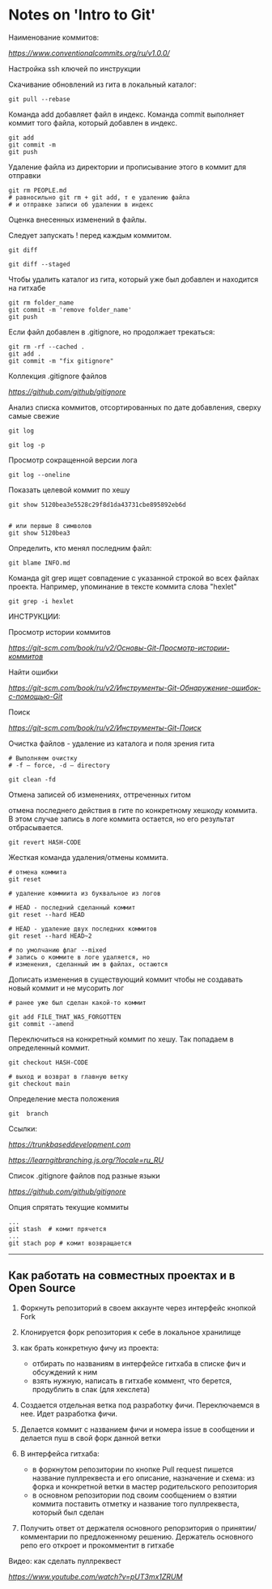 # Notes on 'Intro to Git'

Наименование коммитов: 

*https://www.conventionalcommits.org/ru/v1.0.0/*

Настройка ssh ключей по инструкции

Скачивание обновлений из гита в локальный каталог:

```
git pull --rebase
```

Команда add добавляет файл в индекс. 
Команда commit выполняет коммит того файла, 
который добавлен в индекс.

```
git add
git commit -m
git push
```

Удаление файла из директории и прописывание этого в коммит для отправки

```
git rm PEOPLE.md
# равносильно git rm + git add, т е удалению файла
# и отправке записи об удалении в индекс
```

Оценка внесенных изменений в файлы. 

Следует запускать ! перед каждым коммитом.

```
git diff

git diff --staged
```

Чтобы удалить каталог из гита, который уже был добавлен и находится на гитхабе

```
git rm folder_name
git commit -m 'remove folder_name'
git push
```

Если файл добавлен в .gitignore, 
но продолжает трекаться:

```
git rm -rf --cached .
git add .
git commit -m "fix gitignore"
```

Коллекция .gitignore файлов 

*https://github.com/github/gitignore*


Анализ списка коммитов, отсортированных по дате добавления, сверху самые свежие

```
git log

git log -p
```

Просмотр сокращенной версии лога 

```
git log --oneline
```


Показать целевой коммит по хешу

```
git show 5120bea3e5528c29f8d1da43731cbe895892eb6d


# или первые 8 символов
git show 5120bea3
```

Определить, кто менял последним файл:

```
git blame INFO.md
```

Команда git grep ищет совпадение с указанной строкой во всех файлах проекта. Например, упоминание в тексте коммита слова "hexlet"

```
git grep -i hexlet
```

ИНСТРУКЦИИ:

Просмотр истории коммитов

*https://git-scm.com/book/ru/v2/Основы-Git-Просмотр-истории-коммитов*

Найти ошибки

*https://git-scm.com/book/ru/v2/Инструменты-Git-Обнаружение-ошибок-с-помощью-Git*

Поиск

*https://git-scm.com/book/ru/v2/Инструменты-Git-Поиск*


Очистка файлов - удаление из каталога и поля зрения гита
```
# Выполняем очистку
# -f – force, -d – directory

git clean -fd
```

Отмена записей об изменениях, оттреченных гитом

отмена последнего действия в гите по 
конкретному хешкоду коммита. В этом случае запись 
в логе коммита остается, но его результат отбрасывается. 

```
git revert HASH-CODE
```

Жесткая команда удаления/отмены коммита. 

```
# отмена коммита
git reset 

# удаление коммиита из буквальное из логов

# HEAD - последний сделанный коммит
git reset --hard HEAD

# HEAD - удаление двух последних коммитов
git reset --hard HEAD~2

# по умолчанию флаг --mixed
# запись о коммите в логе удаляется, но 
# изменения, сделанный им в файлах, остаются
```

Дописать изменения в существующий коммит
чтобы не создавать новый коммит и не мусорить лог

```
# ранее уже был сделан какой-то коммит

git add FILE_THAT_WAS_FORGOTTEN
git commit --amend
```

Переключиться на конкретный коммит по хешу.
Так попадаем в определенный коммит.

```
git checkout HASH-CODE

# выход и возврат в главную ветку
git checkout main
```

Определение места положения

```
git  branch
```

Ссылки:

*https://trunkbaseddevelopment.com*

*https://learngitbranching.js.org/?locale=ru_RU*


Список .gitignore файлов под разные языки

*https://github.com/github/gitignore*


Опция спрятать текущие коммиты

```
...
git stash  # комит прячется
...
git stach pop # комит возвращается
```

------

## Как работать на совместных проектах и в Open Source

1. Форкнуть репозиторий в своем аккаунте через интерфейс кнопкой Fork
2. Клонируется форк репозитория к себе в локальное хранилище
3. как брать конкретную фичу из проекта:
    - отбирать по названиям в интерфейсе гитхаба в списке фич и обсуждений к ним
    - взять нужную, написать в гитхабе коммент, что берется, продублить в слак (для хекслета)

4. Создается отдельная ветка под разработку фичи. Переключаемся в нее. Идет разработка фичи.
5. Делается коммит с названием фичи и номера issue в сообщении и делается пуш в свой форк данной ветки
6. В интерфейса гитхаба:
    - в форкнутом репозитории по кнопке Pull request пишется название пуллреквеста и его описание, назначение и схема: из форка и конкретной ветки в мастер родительского репозитория  
    - в основном репозитории под своим сообщением о взятии коммита поставить отметку и название того пуллреквеста, который был сделан

7. Получить ответ от держателя основного репорзитория о принятии/комментарии по предложенному решению. Держатель основного репо его откроет и прокомментит в гитхабе

Видео: как сделать пуллреквест

*https://www.youtube.com/watch?v=pUT3mx1ZRUM*

